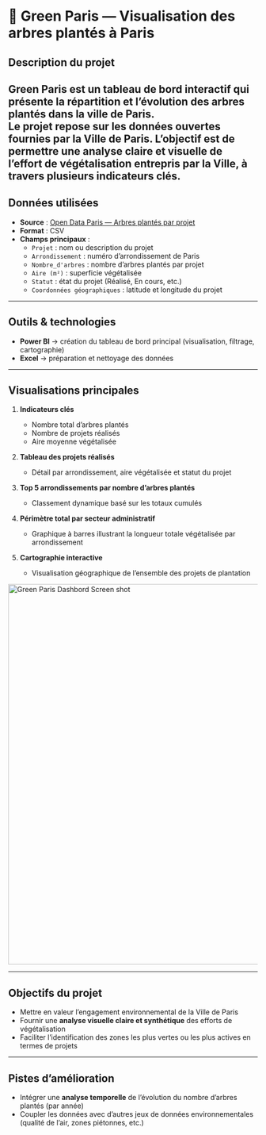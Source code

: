 # 🌳 Green Paris — Visualisation des arbres plantés à Paris

## Description du projet  
**Green Paris** est un tableau de bord interactif qui présente la répartition et l’évolution des arbres plantés dans la ville de Paris.  
Le projet repose sur les données ouvertes fournies par la Ville de Paris. 
L’objectif est de permettre une **analyse claire et visuelle** de l’effort de végétalisation entrepris par la Ville, à travers plusieurs indicateurs clés.
---

## Données utilisées  
- **Source** : [Open Data Paris — Arbres plantés par projet](https://opendata.paris.fr/explore/dataset/arbres-plantes-par-projet/information)  
- **Format** : CSV  
- **Champs principaux** :
  - `Projet` : nom ou description du projet  
  - `Arrondissement` : numéro d’arrondissement de Paris  
  - `Nombre_d'arbres` : nombre d’arbres plantés par projet  
  - `Aire (m²)` : superficie végétalisée  
  - `Statut` : état du projet (Réalisé, En cours, etc.)  
  - `Coordonnées géographiques` : latitude et longitude du projet  

---

## Outils & technologies  
- **Power BI** → création du tableau de bord principal (visualisation, filtrage, cartographie)  
- **Excel** → préparation et nettoyage des données  
---

## Visualisations principales  
1. **Indicateurs clés**  
   - Nombre total d’arbres plantés  
   - Nombre de projets réalisés  
   - Aire moyenne végétalisée  

2. **Tableau des projets réalisés**  
   - Détail par arrondissement, aire végétalisée et statut du projet

3. **Top 5 arrondissements par nombre d’arbres plantés**  
   - Classement dynamique basé sur les totaux cumulés  

4. **Périmètre total par secteur administratif**  
   - Graphique à barres illustrant la longueur totale végétalisée par arrondissement  

5. **Cartographie interactive**  
   - Visualisation géographique de l’ensemble des projets de plantation
   
<img width="1360" height="767" alt="Green Paris Dashbord Screen shot" src="https://github.com/user-attachments/assets/e94c1f2d-d023-4c60-beaa-9cfb4724b62f" />

---

## Objectifs du projet  
- Mettre en valeur l’engagement environnemental de la Ville de Paris 
- Fournir une **analyse visuelle claire et synthétique** des efforts de végétalisation  
- Faciliter l’identification des zones les plus vertes ou les plus actives en termes de projets  

---

## Pistes d’amélioration  
- Intégrer une **analyse temporelle** de l’évolution du nombre d’arbres plantés (par année)  
- Coupler les données avec d’autres jeux de données environnementales (qualité de l’air, zones piétonnes, etc.)  
